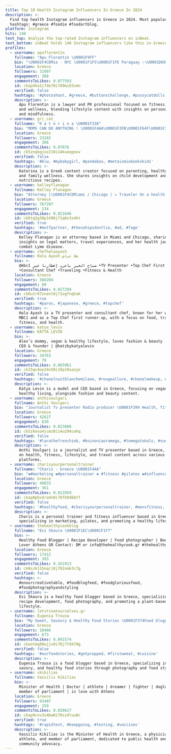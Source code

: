 ```yaml
---
title: Top 10 Health Instagram Influencers In Greece In 2024
description: >-
  Find top health Instagram influencers in Greece in 2024. Most popular
  hashtags: #greece #foodie #foodartblog.
platform: Instagram
hits: 140
text_top: Analyze the top-rated Instagram influencers on inBeat.
text_bottom: inBeat holds 140 Instagram influencers like this in Greece for you to pitch.
profiles:
  - username: apuflorentin
    fullname: "Apu Florentin \U0001F9FF"
    bio: "\U0001F4CDMia - NYC \U0001F1F5\U0001F1FE Paraguay ✨\U0001D60D\U0001D626\U0001D626\U0001D625 \U0001D635\U0001D629\U0001D626 \U0001D634\U0001D630\U0001D636\U0001D62D. \U0001D61A\U0001D635\U0001D622\U0001D633\U0001D637\U0001D626 \U0001D635\U0001D629\U0001D626 \U0001D626\U0001D628\U0001D630.✨ Lawyer | PR l Marketing Yogui | Fitness l Health l Wellness Music lover l Wanderlust"
    location: Greece
    followers: 31097
    engagement: 388
    commentsToLikes: 0.077593
    id: ckap4ha1i7de70i789mi03vmn
    verified: false
    hashtags: '#photoshoot, #greece, #buttonschallenge, #pussycatdolls'
    description: >-
      Apu Florentin is a lawyer and PR professional focused on fitness, health,
      and wellness, blending lifestyle content with insights on personal growth
      and mindfulness.
  - username: gri_cat_
    fullname: "K a t e r i n a \U0001F338"
    bio: "MOMS CAN DO ANYTHING ! \U0001F4AA\U0001F3FB\U0001F64F\U0001F3FB KIDS \U0001F476\U0001F3FBBLUEBERRY \U0001F463 & STRAWBERRY \U0001F353 HEALTHY BODY & MIMD \U0001F957 \U0001F3A5 YOUTUBE gri_ cat_ \U0001F50CLINKS!!⬇️"
    location: Greece
    followers: 23202
    engagement: 366
    commentsToLikes: 0.07876
    id: ck5znqkgjoz210i14kueqqnov
    verified: false
    hashtags: '#blw, #mybabygirl, #pandaboo, #metaixmiobookskids'
    description: >-
      Katerina is a Greek content creator focused on parenting, healthy living,
      and family wellness. She shares insights on child development and
      nutritious recipes.
  - username: kelleyflanagan
    fullname: Kelley Flanagan
    bio: "Attorney |\U0001F4CDMiami / Chicago | ✈️ Traveler On a health journey to kick Lyme disease"
    location: Greece
    followers: 767207
    engagement: 234
    commentsToLikes: 0.021646
    id: ck6tq2g38p1490j71q6n3s4ht
    verified: true
    hashtags: '#motfpartner, #thesehipsdontlie, #ad, #fage'
    description: >-
      Kelley Flanagan is an attorney based in Miami and Chicago, sharing
      insights on legal matters, travel experiences, and her health journey to
      combat Lyme disease.
  - username: chefhalaayash
    fullname: Hala Ayash هلا عياش
    bio: >-
      @mbc1 صباح الخير ياعرب إفطارنا غير •TV Presenter •Top Chef First Runner Up
      •Consultant Chef •Traveling •Fitness & Health
    location: Greece
    followers: 368204
    engagement: 89
    commentsToLikes: 0.027294
    id: ck6u1r87snenl0j71ogfnq5ak
    verified: true
    hashtags: '#paros, #japanese, #greece, #topchef'
    description: >-
      Hala Ayash is a TV presenter and consultant chef, known for her work on
      MBC1 and as a Top Chef first runner-up, with a focus on food, travel,
      fitness, and health.
  - username: katya_levin
    fullname: KATYA LEVIN
    bio: >-
      Alex’s mommy, vegan & healthy lifestyle, loves fashion & beauty . MODEL .
      CEO & founder | @hatzbykatyalevin
    location: Greece
    followers: 34763
    engagement: 70
    commentsToLikes: 0.065961
    id: ck15qc4oo24v50i19p19uazyo
    verified: false
    hashtags: '#chanelnuitblanchemilano, #rougeallure, #chanelmakeup, #bringthemhome'
    description: >-
      Katya Levin is a model and CEO based in Greece, focusing on vegan and
      healthy living, alongside fashion and beauty content.
  - username: anthivoulgari
    fullname: Anthi Voulgari
    bio: "Journalist Tv presenter Radio producer \U0001F399 Health, fitness & lifestyle blogger \U0001F4BB Travel lover ❤️"
    location: Greece
    followers: 42627
    engagement: 830
    commentsToLikes: 0.023608
    id: ck5zkeso4jcmz0i14u294cwhq
    verified: false
    hashtags: '#larathefrenchieb, #koinoniaoramega, #tomegatokalo, #sundays'
    description: >-
      Anthi Voulgari is a journalist and TV presenter based in Greece, focusing
      on health, fitness, lifestyle, and travel content across various media
      platforms.
  - username: charisyourpersonaltrainer
    fullname: "Charis - Greece \U0001F4AA"
    bio: "▪️#marketing ▪️#personaltrainer ▪️ #fitness #pilates ▪️#influencer #healthylifestyle ▪️\U0001F1EC\U0001F1F7 #athens #greece"
    location: Greece
    followers: 40833
    engagement: 361
    commentsToLikes: 0.013959
    id: ckap0pbvdradn0i78fb9dbbtf
    verified: false
    hashtags: '#healthyfood, #charisyourpersonaltrainer, #mensfitness, #greece'
    description: >-
      Charis is a personal trainer and fitness influencer based in Greece,
      specializing in marketing, pilates, and promoting a healthy lifestyle.
  - username: thehealthycookblog
    fullname: "Evi Skoura \U0001F1EC\U0001F1F7"
    bio: >-
      Healthy Food Blogger | Recipe Developer | Food photographer | Book & Plant
      Lover Athens GR Contact: DM or info@thehealthycook.gr #thehealthycookblog
    location: Greece
    followers: 17412
    engagement: 393
    commentsToLikes: 0.161913
    id: ck8szk115oqri0j781nmk3c7g
    verified: false
    hashtags: >-
      #onourcreativetable, #foodblogfeed, #foodgloriousfood,
      #foodphotographyandstyling
    description: >-
      Evi Skoura is a healthy food blogger based in Greece, specializing in
      recipe development, food photography, and promoting a plant-based
      lifestyle.
  - username: letstreatourselves.gr
    fullname: Eugenia Trousa
    bio: "My Sweet, Savoury & Healthy Food Stories \U0001F374Food blogger \U0001F4F7Food photography ✨ Food stylist \U0001F48C Collabs:letstreatourselves@gmail.com My photos, my blog"
    location: Greece
    followers: 10466
    engagement: 673
    commentsToLikes: 0.091574
    id: ckaotmq80wjjv0i78j7t9470g
    verified: false
    hashtags: '#ourfoodstories, #getpropped, #firstweeat, #cuisine'
    description: >-
      Eugenia Trousa is a food blogger based in Greece, specializing in sweet,
      savory, and healthy food stories through photography and food styling.
  - username: vkikilias
    fullname: Vassilis Kikilias
    bio: >-
      Minister of Health | Doctor | athlete | dreamer | fighter | doglover |
      member of parliament | in love with Athens
    location: Greece
    followers: 93407
    engagement: 259
    commentsToLikes: 0.020627
    id: ckap9cnv3s4bw0i78si4luu8c
    verified: true
    hashtags: '#rapidtest, #keepgoing, #testing, #vaccines'
    description: >-
      Vassilis Kikilias is the Minister of Health in Greece, a physician,
      athlete, and member of parliament, dedicated to public health and
      community advocacy.
---
```


